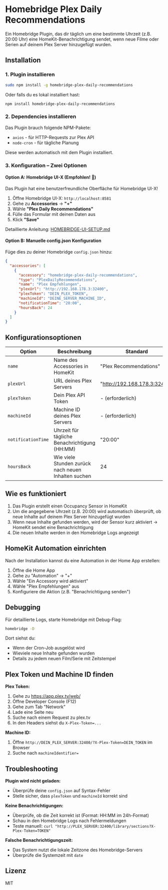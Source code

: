 # Homebridge Plex Daily Recommendations

Ein Homebridge Plugin, das dir täglich um eine bestimmte Uhrzeit (z.B. 20:00 Uhr) eine HomeKit-Benachrichtigung sendet, wenn neue Filme oder Serien auf deinem Plex Server hinzugefügt wurden.

## Installation

### 1. Plugin installieren

```bash
sudo npm install -g homebridge-plex-daily-recommendations
```

Oder falls du es lokal installiert hast:

```bash
npm install homebridge-plex-daily-recommendations
```

### 2. Dependencies installieren

Das Plugin brauch folgende NPM-Pakete:

- `axios` - für HTTP-Requests zur Plex API
- `node-cron` - für tägliche Planung

Diese werden automatisch mit dem Plugin installiert.

### 3. Konfiguration – Zwei Optionen

#### Option A: Homebridge UI-X (Empfohlen! 🎨)

Das Plugin hat eine benutzerfreundliche Oberfläche für Homebridge UI-X!

1. Öffne Homebridge UI-X: `http://localhost:8581`
2. Gehe zu **Accessories** → **"+"**
3. Wähle **"Plex Daily Recommendations"**
4. Fülle das Formular mit deinen Daten aus
5. Klick **"Save"**

Detaillierte Anleitung: [HOMEBRIDGE-UI-SETUP.md](HOMEBRIDGE-UI-SETUP.md)

#### Option B: Manuelle config.json Konfiguration

Füge dies zu deiner Homebridge `config.json` hinzu:

```json
{
  "accessories": [
    {
      "accessory": "homebridge-plex-daily-recommendations",
      "type": "PlexDailyRecommendations",
      "name": "Plex Empfehlungen",
      "plexUrl": "http://192.168.178.3:32400",
      "plexToken": "DEIN_PLEX_TOKEN",
      "machineId": "DEINE_SERVER_MACHINE_ID",
      "notificationTime": "20:00",
      "hoursBack": 24
    }
  ]
}
```

## Konfigurationsoptionen

| Option             | Beschreibung                                        | Standard                     |
| ------------------ | --------------------------------------------------- | ---------------------------- |
| `name`             | Name des Accessories in HomeKit                     | "Plex Recommendations"       |
| `plexUrl`          | URL deines Plex Servers                             | "http://192.168.178.3:32400" |
| `plexToken`        | Dein Plex API Token                                 | - (erforderlich)             |
| `machineId`        | Machine ID deines Plex Servers                      | - (erforderlich)             |
| `notificationTime` | Uhrzeit für tägliche Benachrichtigung (HH:MM)       | "20:00"                      |
| `hoursBack`        | Wie viele Stunden zurück nach neuen Inhalten suchen | 24                           |

## Wie es funktioniert

1. Das Plugin erstellt einen Occupancy Sensor in HomeKit
2. Um die angegebene Uhrzeit (z.B. 20:00) wird automatisch überprüft, ob neue Inhalte auf deinem Plex Server hinzugefügt wurden
3. Wenn neue Inhalte gefunden werden, wird der Sensor kurz aktiviert → HomeKit sendet eine Benachrichtigung
4. Die neuen Inhalte werden in den Homebridge Logs angezeigt

## HomeKit Automation einrichten

Nach der Installation kannst du eine Automation in der Home App erstellen:

1. Öffne die Home App
2. Gehe zu "Automation" → "+"
3. Wähle "Ein Accessory wird aktiviert"
4. Wähle "Plex Empfehlungen" aus
5. Konfiguriere die Aktion (z.B. "Benachrichtigung senden")

## Debugging

Für detaillierte Logs, starte Homebridge mit Debug-Flag:

```bash
homebridge -D
```

Dort siehst du:

- Wenn der Cron-Job ausgelöst wird
- Wieviele neue Inhalte gefunden wurden
- Details zu jedem neuen Film/Serie mit Zeitstempel

## Plex Token und Machine ID finden

**Plex Token:**

1. Gehe zu https://app.plex.tv/web/
2. Öffne Developer Console (F12)
3. Gehe zum Tab "Network"
4. Lade eine Seite neu
5. Suche nach einem Request zu plex.tv
6. In den Headers siehst du `X-Plex-Token=...`

**Machine ID:**

1. Öffne `http://DEIN_PLEX_SERVER:32400/?X-Plex-Token=DEIN_TOKEN` im Browser
2. Suche nach `machineIdentifier=`

## Troubleshooting

**Plugin wird nicht geladen:**

- Überprüfe deine `config.json` auf Syntax-Fehler
- Stelle sicher, dass `plexToken` und `machineId` korrekt sind

**Keine Benachrichtigungen:**

- Überprüfe, ob die Zeit korrekt ist (Format: HH:MM im 24h-Format)
- Schau in den Homebridge Logs nach Fehlermeldungen
- Teste manuell: `curl "http://PLEX_SERVER:32400/library/sections?X-Plex-Token=TOKEN"`

**Falsche Benachrichtigungszeit:**

- Das System nutzt die lokale Zeitzone des Homebridge-Servers
- Überprüfe die Systemzeit mit `date`

## Lizenz

MIT
